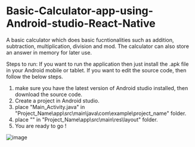 # Basic-Calculator-app-using-Android-studio-React-Native
A basic calculator which does basic fucntionalities such as addition, subtraction, multiplication, division and mod. The calculator can also store an answer in memory for later use.

Steps to run:
  If you want to run the application then just install the .apk file in your Android mobile or tablet.
  If you want to edit the source code, then follow the below steps.
  1. make sure you have the latest version of Android studio installed, then download the source code.
  2. Create a project in Android studio.
  3. place "Main_Activity.java" in "Project_Name\app\src\main\java\com\example\project_name" folder.
  4. place "" in "Project_Name\app\src\main\res\layout" folder.
  5. You are ready to go !

![image](https://user-images.githubusercontent.com/62396592/116806423-84455d00-ab4a-11eb-9108-e368642e8269.png)

